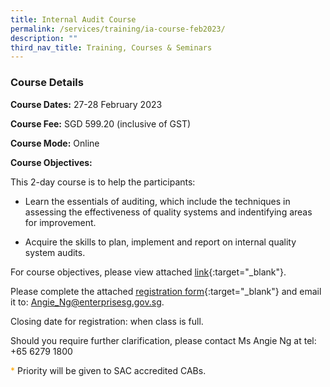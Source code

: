 ```yaml
---
title: Internal Audit Course
permalink: /services/training/ia-course-feb2023/
description: ""
third_nav_title: Training, Courses & Seminars
---
```

### Course Details 

**Course Dates:**  27-28 February 2023

**Course Fee:**  SGD 599.20 (inclusive of GST)

**Course Mode:** Online

**Course Objectives:**

This 2-day course is to help the participants:  

* Learn the essentials of auditing, which include the techniques in assessing the effectiveness of quality systems and indentifying areas for improvement.

* Acquire the skills to plan, implement and report on internal quality system audits.

For course objectives, please view attached [link](/files/Training/Course-Objectives-IA.pdf){:target="\_blank"}.

Please complete the attached [registration form](/files/Registration%20forms/Registration-form-IA-Feb2023.pdf){:target="\_blank"} and email it to: <a href="mailto:angie_ng@enterprisesg.gov.sg">Angie_Ng@enterprisesg.gov.sg</a>.

Closing date for registration: when class is full.
 
Should you require further clarification, please contact Ms Angie Ng at tel: +65 6279 1800

<span style="color:orange;">*</span> Priority will be given to SAC accredited CABs.